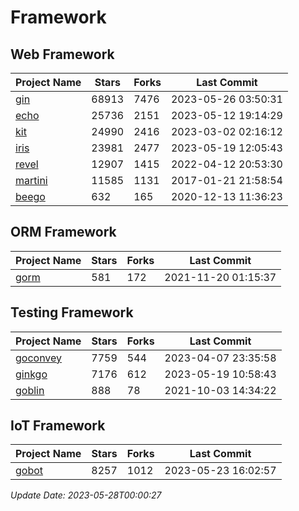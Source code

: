 # Framework

## Web Framework
| Project Name | Stars | Forks | Last Commit |
| ------------ | ----- | ----- | ----------- |
| [gin](https://github.com/gin-gonic/gin) | 68913 | 7476 | 2023-05-26 03:50:31 |
| [echo](https://github.com/labstack/echo) | 25736 | 2151 | 2023-05-12 19:14:29 |
| [kit](https://github.com/go-kit/kit) | 24990 | 2416 | 2023-03-02 02:16:12 |
| [iris](https://github.com/kataras/iris) | 23981 | 2477 | 2023-05-19 12:05:43 |
| [revel](https://github.com/revel/revel) | 12907 | 1415 | 2022-04-12 20:53:30 |
| [martini](https://github.com/go-martini/martini) | 11585 | 1131 | 2017-01-21 21:58:54 |
| [beego](https://github.com/astaxie/beego) | 632 | 165 | 2020-12-13 11:36:23 |

## ORM Framework
| Project Name | Stars | Forks | Last Commit |
| ------------ | ----- | ----- | ----------- |
| [gorm](https://github.com/jinzhu/gorm) | 581 | 172 | 2021-11-20 01:15:37 |

## Testing Framework
| Project Name | Stars | Forks | Last Commit |
| ------------ | ----- | ----- | ----------- |
| [goconvey](https://github.com/smartystreets/goconvey) | 7759 | 544 | 2023-04-07 23:35:58 |
| [ginkgo](https://github.com/onsi/ginkgo) | 7176 | 612 | 2023-05-19 10:58:43 |
| [goblin](https://github.com/franela/goblin) | 888 | 78 | 2021-10-03 14:34:22 |

## IoT Framework
| Project Name | Stars | Forks | Last Commit |
| ------------ | ----- | ----- | ----------- |
| [gobot](https://github.com/hybridgroup/gobot) | 8257 | 1012 | 2023-05-23 16:02:57 |

*Update Date: 2023-05-28T00:00:27*